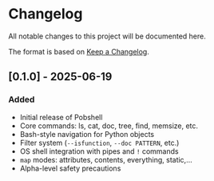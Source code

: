 # Changelog

All notable changes to this project will be documented here.

The format is based on [Keep a Changelog](https://keepachangelog.com).

## [0.1.0] - 2025-06-19
### Added
- Initial release of Pobshell
- Core commands: ls, cat, doc, tree, find, memsize, etc.
- Bash-style navigation for Python objects
- Filter system (`--isfunction`, `--doc PATTERN`, etc.)
- OS shell integration with pipes and `!` commands
- `map` modes: attributes, contents, everything, static,...
- Alpha-level safety precautions

